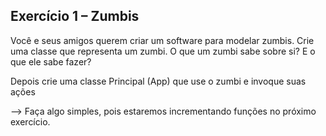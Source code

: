 ## Exercício 1 – Zumbis

Você e seus amigos querem criar um software para modelar zumbis. Crie uma classe que representa um zumbi.
O que um zumbi sabe sobre si? E o que ele sabe fazer?

Depois crie uma classe Principal (App) que use o zumbi e invoque suas ações

--> Faça algo simples, pois estaremos incrementando funções no próximo exercício.
